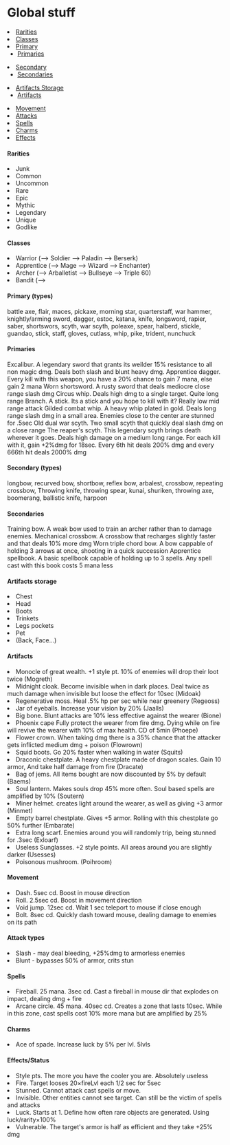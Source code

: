 <h1>Global stuff</h1>

<li><a href="#rarities">Rarities</a>
<li><a href="#classes">Classes</a>
<li><a href="#primary">Primary</a>
<ul><li><a href="#primaries">Primaries</a></ul>
<li><a href="#secondary">Secondary</a>
<ul><li><a href="#secondaries">Secondaries</a></ul>
<li><a href="#artifacts_storage">Artifacts Storage</a>
<ul><li><a href="#artifacts">Artifacts</a></ul>
<li><a href="#movement">Movement</a>
<li><a href="#attacks">Attacks</a>
<li><a href="#spells">Spells</a>
<li><a href="#charms">Charms</a>
<li><a href="#effects">Effects</a>

<div id="rarities"><h4>Rarities</h4></div>
<li>Junk
<li>Common
<li>Uncommon
<li>Rare
<li>Epic
<li>Mythic
<li>Legendary
<li>Unique
<li>Godlike

<div id="classes"><h4>Classes</h4></div>
<li>Warrior (--> Soldier --> Paladin --> Berserk)
<li>Apprentice (--> Mage --> Wizard --> Enchanter)
<li>Archer (--> Arballetist --> Bullseye --> Triple 60)
<li>Bandit (--> 

<div id="primary"><h4>Primary (types)</h4></div>
battle axe, flair, maces, pickaxe, morning star, quarterstaff, war hammer, knightly/arming sword, dagger, 
estoc, katana, knife, longsword, rapier, saber, shortswors, scyth, war scyth, poleaxe, spear, halberd, stickle, guandao, 
stick, staff, gloves, cutlass, whip, pike, trident, nunchuck

<div id="primaries"><h4>Primaries</h4></div>
Excalibur. A legendary sword that grants its weilder 15% resistance to all non magic dmg. Deals both slash and blunt heavy dmg.
Apprentice dagger. Every kill with this weapon, you have a 20% chance to gain 7 mana, else gain 2 mana
Worn shortsword. A rusty sword that deals mediocre close range slash dmg
Circus whip. Deals high dmg to a single target. Quite long range
Branch. A stick. Its a stick and you hope to kill with it? Really low mid range attack
Gilded combat whip. A heavy whip plated in gold. Deals long range slash dmg in a small area. Enemies close to the center are stunned for .5sec
Old dual war scyth. Two small scyth that quickly deal slash dmg on a close range
The reaper's scyth. This legendary scyth brings death wherever it goes. Deals high damage on a medium long range. For each kill with it, gain +2%dmg for 18sec. Every 6th hit deals 200% dmg and every 666th hit deals 2000% dmg

<div id="secondary"><h4>Secondary (types)</h4></div>
longbow, recurved bow, shortbow, reflex bow, arbalest, crossbow, repeating crossbow,
Throwing knife, throwing spear, kunai, shuriken, throwing axe, boomerang, ballistic knife, harpoon

<div id="secondaries"><h4>Secondaries</h4></div>
Training bow. A weak bow used to train an archer rather than to damage enemies.
Mechanical crossbow. A crossbow that recharges slightly faster and that deals 10% more dmg
Worn triple chord bow. A bow cappable of holding 3 arrows at once, shooting in a quick succession
Apprentice spellbook. A basic spellbook capable of holding up to 3 spells. Any spell cast with this book costs 5 mana less

<div id="artifacts_storage"><h4>Artifacts storage</h4></div>
<li>Chest
<li>Head
<li>Boots
<li>Trinkets
<li>Legs pockets 
<li>Pet
<li>(Back, Face...)

<div id="artifacts"><h4>Artifacts</h4></div>
<li>Monocle of great wealth. +1 style pt. 10% of enemies will drop their loot twice  (Mogreth)
<li>Midnight cloak. Become invisible when in dark places. Deal twice as much damage when invisible but loose the effect for 10sec (Midoak)
<li>Regenerative moss. Heal .5% hp per sec while near greenery (Regeoss)
<li>Jar of eyeballs. Increase your vision by 20% (Jaalls)
<li>Big bone. Blunt attacks are 10% less effective against the wearer (Bione)
<li>Phoenix cape Fully protect the wearer from fire dmg. Dying while on fire will revive the wearer with 10% of max health. CD of 5min (Phoepe)
<li>Flower crown. When taking dmg there is a 35% chance that the attacker gets inflicted medium dmg + poison (Flowrown)
<li>Squid boots. Go 20% faster when walking in water (Squits)
<li>Draconic chestplate. A heavy chestplate made of dragon scales. Gain 10 armor, And take half damage from fire (Dracate)
<li>Bag of jems. All items bought are now discounted by 5% by default (Baems)
<li>Soul lantern. Makes souls drop 45% more often. Soul based spells are amplified by 10% (Soutern)
<li>Miner helmet. creates light around the wearer, as well as giving +3 armor (Minmet)
<li>Empty barrel chestplate. Gives +5 armor. Rolling with this chestplate go 50% further (Embarate)
<li>Extra long scarf. Enemies around you will randomly trip, being stunned for .3sec (Exloarf)
<li>Useless Sunglasses. +2 style points. All areas around you are slightly darker (Usesses)
<li>Poisonous mushroom. (Poihroom)

<div id="movement"><h4>Movement</h4></div>
<li>Dash. 5sec cd. Boost in mouse direction
<li>Roll. 2.5sec cd. Boost in movement direction
<li>Void jump. 12sec cd. Wait 1 sec teleport to mouse if close enough
<li>Bolt. 8sec cd. Quickly dash toward mouse, dealing damage to enemies on its path

<div id="attacks"><h4>Attack types</h4></div>
<li>Slash - may deal bleeding, +25%dmg to armorless enemies
<li>Blunt - bypasses 50% of armor, crits stun

<div id="spells"><h4>Spells</h4></div>
<li>Fireball. 25 mana. 3sec cd. Cast a fireball in mouse dir that explodes on impact, dealing dmg + fire
<li>Arcane circle. 45 mana. 40sec cd. Creates a zone that lasts 10sec. While in this zone, cast spells cost 10% more mana but are amplified by 25%

<div id="charms"><h4>Charms</h4></div>
<li>Ace of spade. Increase luck by 5% per lvl. 5lvls

<div id="effects"><h4>Effects/Status</h4></div>
<li>Style pts. The more you have the cooler you are. Absolutely useless
<li>Fire. Target looses 20×fireLvl each 1/2 sec for 5sec
<li>Stunned. Cannot attack cast spells or move.
<li>Invisible. Other entities cannot see target. Can still be the victim of spells and attacks
<li>Luck. Starts at 1.  Define how often rare objects are generated. Using luck/rarity×100%
<li>Vulnerable. The target's armor is half as efficient and they take +25% dmg
